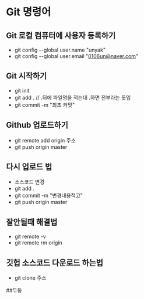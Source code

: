 # Git 명령어

## Git 로컬 컴퓨터에 사용자 등록하기

- git config --global user.name "unyak"
- git config --global user.email "0106un@naver.com"

## Git 시작하기

- git init
- git add . // .뒤에 파일명을 적는대 .하면 전부라는 뜻임
- git commit -m "최초 커밋"

## Github 업로드하기

- git remote add origin 주소
- git push origin master

## 다시 업로드 법
- 소스코드 변경
- git add .
- git commit -m "변경내용적고"
- git push origin master

## 잘안될때 해결법

- git remote -v
- git remote rm origin

## 깃헙 소스코드 다운로드 하는법
- git clone 주소

##두둥